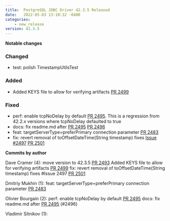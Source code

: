 ```yaml
---
title:  PostgreSQL JDBC Driver 42.3.5 Released
date:   2022-05-03 13:10:32 -0400
categories:
    - new_release
version: 42.3.5
---
```

**Notable changes**

### Changed
- test: polish TimestampUtilsTest

### Added
- Added KEYS file to allow for verifying artifacts [PR 2499](https://github.com/pgjdbc/pgjdbc/pull/2499)

### Fixed
- perf: enable tcpNoDelay by default [PR 2495](https://github.com/pgjdbc/pgjdbc/pull/2495).
 This is a regression from 42.2.x versions where tcpNoDelay defaulted to true
- docs: fix readme.md after [PR 2495](https://github.com/pgjdbc/pgjdbc/pull/2495) [PR 2496](https://github.com/pgjdbc/pgjdbc/pull/249)
- feat: targetServerType=preferPrimary connection parameter [PR 2483](https://github.com/pgjdbc/pgjdbc/pull/2483)
- fix: revert removal of toOffsetDateTime(String timestamp)  fixes [Issue #2497](https://github.com/pgjdbc/pgjdbc/issues/2497) [PR 2501](https://github.com/pgjdbc/pgjdbc/pull/2501)

  

<!--more-->

**Commits by author**

Dave Cramer (4):
      move version to 42.3.5 [PR 2493](https://github.com/pgjdbc/pgjdbc/pull/2493)
      Added KEYS file to allow for verifying artifacts [PR 2499](https://github.com/pgjdbc/pgjdbc/pull/2499)
      fix: revert removal of toOffsetDateTime(String timestamp)  fixes #Issue 2497 [PR 2501](https://github.com/pgjdbc/pgjdbc/pull/2501)

Dmitriy Mukhin (1):
      feat: targetServerType=preferPrimary connection parameter [PR 2483](https://github.com/pgjdbc/pgjdbc/pull/2483)

Olivier Bourgain (2):
      perf: enable tcpNoDelay by default [PR 2495](https://github.com/pgjdbc/pgjdbc/pull/2495)
      docs: fix readme.md after [PR 2495](https://github.com/pgjdbc/pgjdbc/pull/2495) (#2496)

Vladimir Sitnikov (1):


    
